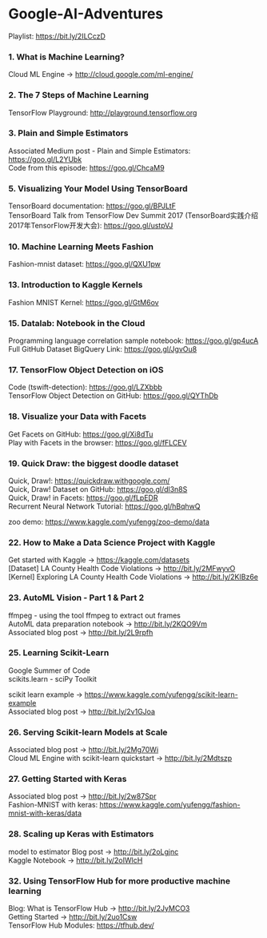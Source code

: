 # Google-AI-Adventures

Playlist: https://bit.ly/2ILCczD  


### 1. What is Machine Learning?  

Cloud ML Engine → http://cloud.google.com/ml-engine/  


### 2. The 7 Steps of Machine Learning

TensorFlow Playground: http://playground.tensorflow.org  


### 3. Plain and Simple Estimators

Associated Medium post - Plain and Simple Estimators: https://goo.gl/L2YUbk  
Code from this episode: https://goo.gl/ChcaM9


### 5. Visualizing Your Model Using TensorBoard

TensorBoard documentation: https://goo.gl/BPJLtF  
TensorBoard Talk from TensorFlow Dev Summit 2017 (TensorBoard实践介绍 2017年TensorFlow开发大会): https://goo.gl/ustpVJ  


### 10. Machine Learning Meets Fashion

Fashion-mnist dataset: https://goo.gl/QXU1pw  


### 13. Introduction to Kaggle Kernels

Fashion MNIST Kernel: https://goo.gl/GtM6ov


### 15. Datalab: Notebook in the Cloud

Programming language correlation sample notebook: https://goo.gl/gp4ucA  
Full GitHub Dataset BigQuery Link: https://goo.gl/JgvOu8


### 17. TensorFlow Object Detection on iOS

Code (tswift-detection): https://goo.gl/LZXbbb  
TensorFlow Object Detection on GitHub: https://goo.gl/QYThDb  


### 18. Visualize your Data with Facets
Get Facets on GitHub: https://goo.gl/Xi8dTu  
Play with Facets in the browser: https://goo.gl/fFLCEV  


### 19. Quick Draw: the biggest doodle dataset

Quick, Draw!: https://quickdraw.withgoogle.com/  
Quick, Draw! Dataset on GitHub: https://goo.gl/dl3n8S  
Quick, Draw! in Facets: https://goo.gl/fLpEDR  
Recurrent Neural Network Tutorial: https://goo.gl/hBqhwQ  

zoo demo: https://www.kaggle.com/yufengg/zoo-demo/data  


### 22. How to Make a Data Science Project with Kaggle  

Get started with Kaggle → https://kaggle.com/datasets  
[Dataset] LA County Health Code Violations → http://bit.ly/2MFwyvO  
[Kernel] Exploring LA County Health Code Violations → http://bit.ly/2KIBz6e  


### 23. AutoML Vision - Part 1 & Part 2

ffmpeg - using the tool ffmpeg to extract out frames  
AutoML data preparation notebook → http://bit.ly/2KQO9Vm  
Associated blog post → http://bit.ly/2L9rpfh  


### 25. Learning Scikit-Learn  

Google Summer of Code  
scikits.learn  -  sciPy  Toolkit

scikit learn example → https://www.kaggle.com/yufengg/scikit-learn-example  
Associated blog post → http://bit.ly/2v1GJoa  


### 26. Serving Scikit-learn Models at Scale

Associated blog post → http://bit.ly/2Mg70Wi  
Cloud ML Engine with scikit-learn quickstart → http://bit.ly/2Mdtszp  


### 27. Getting Started with Keras  

Associated blog post → http://bit.ly/2w87Spr  
Fashion-MNIST with keras: https://www.kaggle.com/yufengg/fashion-mnist-with-keras/data  


### 28. Scaling up Keras with Estimators

model to estimator
Blog post → http://bit.ly/2oLgjnc  
Kaggle Notebook → http://bit.ly/2oIWlcH  


### 32. Using TensorFlow Hub for more productive machine learning

Blog: What is TensorFlow Hub → http://bit.ly/2JyMCO3  
Getting Started → http://bit.ly/2uo1Csw  
TensorFlow Hub Modules: https://tfhub.dev/  

